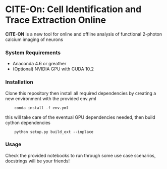 # CITE-On: Cell Identification and Trace Extraction Online
**CITE-ON** is a new tool for online and offline analysis of functional 2-photon calcium imaging of neurons
### System Requirements
 - Anaconda 4.6 or greather
 - (Optional) NVIDIA GPU with CUDA 10.2 

### Installation
Clone this repository then install all required dependencies by creating a new environment with the provided env.yml 
```
    conda install -f env.yml
```
this will take care of the eventual GPU dependencies needed, then build cython dependencies
```
    python setup.py build_ext --inplace
```
### Usage
Check the provided notebooks to run through some use case scenarios, docstrings will be your friends!
 

